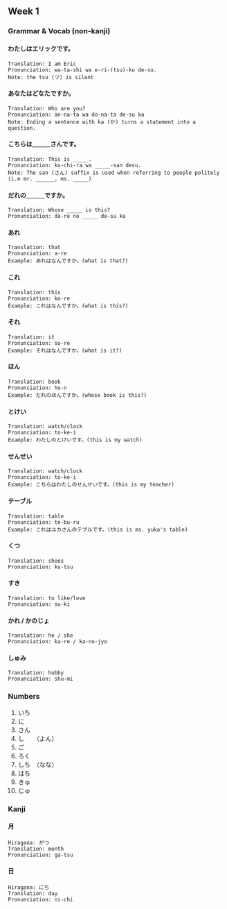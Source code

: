 ## Week 1

### Grammar & Vocab (non-kanji)

#### わたしはエリックです。
```
Translation: I am Eric
Pronunciation: wa-ta-shi wa e-ri-(tsu)-ku de-su.
Note: the tsu (ツ) is silent
```

#### あなたはどなたですか。
```
Translation: Who are you?
Pronunciation: an-na-ta wa do-na-ta de-su ka
Note: Ending a sentence with ka (か) turns a statement into a question.
```

#### こちらは＿＿＿さんです。
```
Translation: This is _____.
Pronunciation: ko-chi-ra wa _____-san desu.
Note: The san (さん) suffix is used when referring to people politely (i.e mr. ______, ms. _____)
```

#### だれの＿＿＿ですか。
```
Translation: Whose _____ is this?
Pronunciation: da-re no _____ de-su ka
```

#### あれ
```
Translation: that
Pronunciation: a-re
Example: あれはなんですか。(what is that?)
```

#### これ
```
Translation: this
Pronunciation: ko-re
Example: これはなんですか。(what is this?)
```

#### それ
```
Translation: it
Pronunciation: so-re
Example: それはなんですか。(what is it?)
```

#### ほん
```
Translation: book
Pronunciation: ho-n
Example: だれのほんですか。(whose book is this?)
```

#### とけい
```
Translation: watch/clock
Pronunciation: to-ke-i
Example: わたしのとけいです。(this is my watch)
```


#### せんせい
```
Translation: watch/clock
Pronunciation: to-ke-i
Example: こちらはわたしのせんせいです。(this is my teacher)
```

#### テーブル
```
Translation: table
Pronunciation: te-bu-ru
Example: これはユカさんのテブルです。(this is ms. yuka's table)
```

#### くつ
```
Translation: shoes
Pronunciation: ku-tsu
```

#### すき
```
Translation: to like/love
Pronunciation: su-ki
```

#### かれ / かのじょ
```
Translation: he / she
Pronunciation: ka-re / ka-no-jyo
```

#### しゅみ
```
Translation: hobby
Pronunciation: shu-mi
```

### Numbers

1) いち
2) に
3) さん
4) し　　（よん）
5) ご
6) ろく
7) しち　（なな）
8) はち
9) きゅ
10) じゅ

### Kanji

#### 月
```
Hiragana: がつ
Translation: month
Pronunciation: ga-tsu
```

#### 日
```
Hiragana: にち
Translation: day
Pronunciation: ni-chi
```
